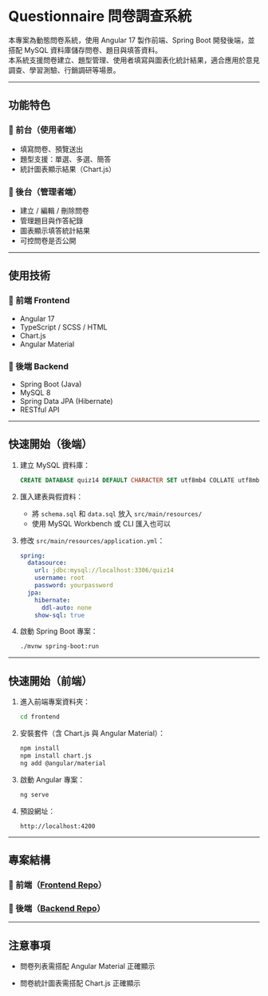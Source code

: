 # Questionnaire 問卷調查系統

本專案為動態問卷系統，使用 Angular 17 製作前端、Spring Boot 開發後端，並搭配 MySQL 資料庫儲存問卷、題目與填答資料。  
本系統支援問卷建立、題型管理、使用者填寫與圖表化統計結果，適合應用於意見調查、學習測驗、行銷調研等場景。

---

## 功能特色

### 🔹 前台（使用者端）

- 填寫問卷、預覽送出
- 題型支援：單選、多選、簡答
- 統計圖表顯示結果（Chart.js）

### 🔸 後台（管理者端）

- 建立 / 編輯 / 刪除問卷
- 管理題目與作答紀錄
- 圖表顯示填答統計結果
- 可控問卷是否公開

---

## 使用技術

### 🔹 前端 Frontend

- Angular 17
- TypeScript / SCSS / HTML
- Chart.js
- Angular Material

### 🔸 後端 Backend

- Spring Boot (Java)
- MySQL 8
- Spring Data JPA (Hibernate)
- RESTful API

---

## 快速開始（後端）

1. 建立 MySQL 資料庫：

   ```sql
   CREATE DATABASE quiz14 DEFAULT CHARACTER SET utf8mb4 COLLATE utf8mb4_unicode_ci;
   ```

2. 匯入建表與假資料：

   - 將 `schema.sql` 和 `data.sql` 放入 `src/main/resources/`
   - 使用 MySQL Workbench 或 CLI 匯入也可以

3. 修改 `src/main/resources/application.yml`：

   ```yaml
   spring:
     datasource:
       url: jdbc:mysql://localhost:3306/quiz14
       username: root
       password: yourpassword
     jpa:
       hibernate:
         ddl-auto: none
       show-sql: true
   ```

4. 啟動 Spring Boot 專案：

   ```bash
   ./mvnw spring-boot:run
   ```

---

## 快速開始（前端）

1. 進入前端專案資料夾：

   ```bash
   cd frontend
   ```

2. 安裝套件（含 Chart.js 與 Angular Material）：

   ```bash
   npm install
   npm install chart.js
   ng add @angular/material
   ```

3. 啟動 Angular 專案：

   ```bash
   ng serve
   ```

4. 預設網址：

   ```
   http://localhost:4200
   ```

---

## 專案結構

### 🔹 前端（[Frontend Repo](https://github.com/chenhsin88/Questionnaire)）

### 🔸 後端（[Backend Repo](https://github.com/chenhsin88/quiz14)）

---

## 注意事項

- 問卷列表需搭配 Angular Material 正確顯示

- 問卷統計圖表需搭配 Chart.js 正確顯示
